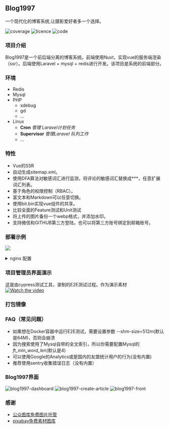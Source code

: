 ## Blog1997

一个现代化的博客系统,让摄影爱好者多一个选择。

![coverage](https://img.shields.io/codecov/c/github/youLookLikeDelicious/blog1997)
![licence](https://img.shields.io/github/license/youLookLikeDelicious/blog1997)
![code](https://img.shields.io/github/languages/top/youLookLikeDelicious/blog1997)

### 项目介绍
Blog1997是一个前后端分离的博客系统。前端使用Nuxt，实现vue的服务端渲染（ssr）。后端使用Laravel + mysql + redis进行开发。该项目是系统的前端部分。

### 环境
- Redis
- Mysql
- PHP
    - xdebug
    - gd
    - ...
- Linux
  - **Cron** *管理 Laravel计划任务*
  - **Supervisor** *管理Laravel 队列工作*
  - ...

### 特性
- Vue的SSR
- 自动生成sitemap.xml。
- 使用DFA算法对敏感词汇进行监测，将评论的敏感词汇替换成***，任意扩展词汇列表。
- 基于角色的权限控制（RBAC）。
- 富文本和Markdown可以任意切换。
- 使用bit.bin实现vue组件的共享。
- 比较全面的Feature测试和Unit测试
- 将上传的图片备份一个webp格式，并添加水印。
- 支持微信和GITHUB第三方登陆，也可以将第三方账号绑定到邮箱账号。

### 部署示例
![](https://img.wenhairu.com/images/2021/01/09/DSPp3.png)
<details>
    <summary>nginx 配置</summary>

```nginx
server {
  listen 443 ssl;
  listen [::]:443 ssl;
  server_name www.blog1997.com blog1997.com;

  root /var/www/example.com/public;
  ssl_protocols TLSv1 TLSv1.1 TLSv1.2;
  ssl_certificate /etc/ssl/certs/blog1997.crt;
  ssl_certificate_key /etc/ssl/private/blog1997.key;

  access_log /var/log/nginx/access.log;
  error_log /var/log/nginx/error.log;

  index index.html index.php index.htm;
  charset utf-8;

  add_header X-Frame-Options "SAMEORIGIN";
  add_header X-XSS-Protection "1; mode=block";
  add_header X-Content-Type-Options "nosniff";

  underscores_in_headers on;

  location / {
    proxy_pass http://blog-1997:3000;
    proxy_http_version 1.1;
    proxy_set_header Upgrade $http_upgrade;
    proxy_set_header Connection 'upgrade';
    #proxy_redirect off;
    proxy_cache_bypass $http_upgrade;
    proxy_set_header X-Real-IP $remote_addr;
    proxy_set_header X-Forwarded-For $proxy_add_x_forwarded_for;
    proxy_set_header X-Forwarded-Proto $scheme;
    proxy_set_header X-NginX-Proxy true;
    proxy_set_header Host $host;
  }


  location ~ ^/(admin|image|fonts|svg|api|vue) {
    access_log off;
    #valid_referers server_names;
    #if ($invalid_referer) {
    #    #rewrite ^/ http://www.abc.com/403.jpg;
    #    return 403;
    #}
    try_files $uri $uri/ /index.php?$query_string;
  }


  location = /favicon.ico { access_log off; log_not_found off; }
  location = /robots.txt  { access_log off; log_not_found off; }

  location ~ \.php$ {
    proxy_set_header        X-Real-IP $remote_addr;
    proxy_set_header        X-Forwarded-For $proxy_add_x_forwarded_for;
    proxy_set_header        X-Forwarded-Proto $scheme;
    fastcgi_pass php-fpm-7.2:9000;
    fastcgi_index index.php;
    fastcgi_param SCRIPT_FILENAME $realpath_root$fastcgi_script_name;
    include fastcgi_params;
  }

  location /sitemap {
    root /var/www/example.com/public;
  }


  location ~ /\.(?!well-known).* {
        deny all;
  }
}
server {
  listen 80;
  listen [::]:80;
  server_name www.blog1997.com blog1997.com;
  return 301 https://$host$request_uri;
}
```
</details>

### 项目管理员界面演示
这是由cypress测试工具，录制的E2E测试过程。作为演示素材
[![Watch the video](https://raw.github.com/GabLeRoux/WebMole/master/ressources/WebMole_Youtube_Video.png)](http://go.plvideo.cn/front/video/preview?vid=43876a053a5729ff357674c4390011c9_4)

### 打包镜像 

### FAQ（常见问题）
- 如果想在Docker容器中运行E2E测试，需要设置参数 --shm-size=512m(默认是64M)，否则会崩溃
- 因为搜索使用了Mysql自带的全文索引，所以你需要配置Mysql的 _ft_min_word_len_(默认是4)
- 可以使用Google的Analytics或是国内的友盟统计用户的行为(没有内置)
- 推荐使用sentry收集错误日志（没有内置）

### Blog1997界面

![blog1997-dashboard](https://img.wenhairu.com/images/2021/01/09/DSZOo.png)
![blog1997-create-article](https://img.wenhairu.com/images/2021/01/09/DS0vf.png)
![blog1997-front](https://img.wenhairu.com/images/2021/01/09/DSIUd.md.png)

### 感谢
- [公众图库免费图片托管](https://img.wenhairu.com/)
- [pixabay免费素材图库](https://pixabay.com/)
